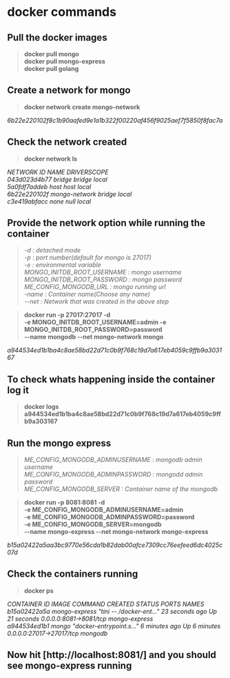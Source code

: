 # docker commands

## Pull the docker images

> **docker pull mongo** \
> **docker pull mongo-express** \
> **docker pull golang**

## Create a network for mongo

> **docker network create mongo-network**

_6b22e220102f8c1b90aafed9e1a1b322f00220af456f9025aef7f5850f8fac7a_

## Check the network created

> **docker network ls**

_NETWORK ID NAME DRIVERSCOPE_ \
 _043d023d4b77 bridge bridge local_ \
 _5a0fdf7addeb host host local_ \
 _6b22e220102f mongo-network bridge local_ \
 _c3e419abfacc none null local_

## Provide the network option while running the container

> _-d : detached mode_ \
> _-p : port number(default for mongo is 27017)_ \
> _-e : environmental variable_ \
> _MONGO_INITDB_ROOT_USERNAME : mongo username_ \
> _MONGO_INITDB_ROOT_PASSWORD : mongo password_ \
> _ME_CONFIG_MONGODB_URL : mongo running url_ \
> _-name : Container name(Choose any name)_ \
> _--net : Network that was created in the above step_

> **docker run -p 27017:27017 -d** \
> **-e MONGO_INITDB_ROOT_USERNAME=admin -e MONGO_INITDB_ROOT_PASSWORD=password** \
> **--name mongodb --net mongo-network mongo**

_a944534ed1b1ba4c8ae58bd22d71c0b9f768c19d7a617eb4059c9ffb9a303167_

## To check whats happening inside the container log it

> **docker logs a944534ed1b1ba4c8ae58bd22d71c0b9f768c19d7a617eb4059c9ffb9a303167**

## Run the mongo express

> _ME_CONFIG_MONGODB_ADMINUSERNAME : mongodb admin username_ \
> _ME_CONFIG_MONGODB_ADMINPASSWORD : mongodd admin password_ \
> _ME_CONFIG_MONGODB_SERVER : Container name of the mongodb_

> **docker run -p 8081:8081 -d** \
> **-e ME_CONFIG_MONGODB_ADMINUSERNAME=admin** \
> **-e ME_CONFIG_MONGODB_ADMINPASSWORD=password** \
> **-e ME_CONFIG_MONGODB_SERVER=mongodb** \
> **--name mongo-express --net mongo-network mongo-express**

_b15a02422a5aa3bc9770e56cda1b82dab00afce7309cc76eefeed6dc4025c07d_

## Check the containers running

> **docker ps**

_CONTAINER ID IMAGE COMMAND CREATED STATUS PORTS NAMES_ \
_b15a02422a5a mongo-express "tini -- /docker-ent…" 23 seconds ago Up 21 seconds 0.0.0.0:8081->8081/tcp mongo-express_ \
_a944534ed1b1 mongo "docker-entrypoint.s…" 6 minutes ago Up 6 minutes 0.0.0.0:27017->27017/tcp mongodb_

## Now hit [http://localhost:8081/] and you should see mongo-express running
